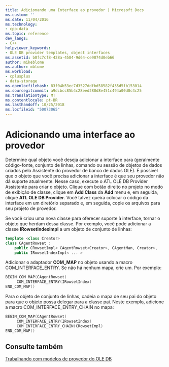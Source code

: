 ```yaml
---
title: Adicionando uma Interface ao provedor | Microsoft Docs
ms.custom: ''
ms.date: 11/04/2016
ms.technology:
- cpp-data
ms.topic: reference
dev_langs:
- C++
helpviewer_keywords:
- OLE DB provider templates, object interfaces
ms.assetid: b0fc7cf8-428a-4584-9d64-ce9074d0eb66
author: mikeblome
ms.author: mblome
ms.workload:
- cplusplus
- data-storage
ms.openlocfilehash: 83f04b53ec7d3527ddfbd58582f435d5fb153014
ms.sourcegitcommit: a9dcbcc85b4c28eed280d8e451c494a00d8c4c25
ms.translationtype: MT
ms.contentlocale: pt-BR
ms.lasthandoff: 10/25/2018
ms.locfileid: "50073065"
---
```

# <a name="adding-an-interface-to-your-provider"></a>Adicionando uma interface ao provedor

Determine qual objeto você deseja adicionar a interface para (geralmente código-fonte, conjunto de linhas, comando ou sessão de objetos de dados criados pelo Assistente do provedor de banco de dados OLE). É possível que o objeto que você precisa adicionar a interface é que seu provedor não dá suporte atualmente. Nesse caso, execute o ATL OLE DB Provider Assistente para criar o objeto. Clique com botão direito no projeto no modo de exibição de classe, clique em **Add Class** da **Add** menu e, em seguida, clique **ATL OLE DB Provider**. Você talvez queira colocar o código da interface em um diretório separado e, em seguida, copie os arquivos para seu projeto de provedor.

Se você criou uma nova classe para oferecer suporte à interface, tornar o objeto que herdam dessa classe. Por exemplo, você pode adicionar a classe **IRowsetIndexImpl** a um objeto de conjunto de linhas:

```cpp
template <class Creator>
class CAgentRowset :
    public CRowsetImpl< CAgentRowset<Creator>, CAgentMan, Creator>,
    public IRowsetIndexImpl< ... >
```

Adicionar o adaptador **COM_MAP** no objeto usando a macro COM_INTERFACE_ENTRY. Se não há nenhum mapa, crie um. Por exemplo:

```cpp
BEGIN_COM_MAP(CAgentRowset)
     COM_INTERFACE_ENTRY(IRowsetIndex)
END_COM_MAP()
```

Para o objeto de conjunto de linhas, cadeia o mapa de seu pai do objeto para que o objeto possa delegar para a classe pai. Neste exemplo, adicione a macro COM_INTERFACE_ENTRY_CHAIN no mapa:

```cpp
BEGIN_COM_MAP(CAgentRowset)
     COM_INTERFACE_ENTRY(IRowsetIndex)
     COM_INTERFACE_ENTRY_CHAIN(CRowsetImpl)
END_COM_MAP()
```

## <a name="see-also"></a>Consulte também

[Trabalhando com modelos de provedor do OLE DB](../../data/oledb/working-with-ole-db-provider-templates.md)